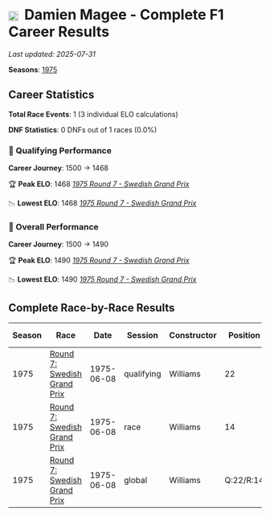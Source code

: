 # <img src="https://upload.wikimedia.org/wikipedia/commons/thumb/8/83/Flag_of_the_United_Kingdom_%283-5%29.svg/512px-Flag_of_the_United_Kingdom_%283-5%29.svg.png?20250726143817" alt="United Kingdom" width="20" height="auto" style="vertical-align: middle; margin-right: 5px;" onerror="this.outerHTML='🇬🇧'; this.style.marginRight='5px';"/> Damien Magee - Complete F1 Career Results

*Last updated: 2025-07-31*

**Seasons**: [1975](../seasons/1975-season-report)

## Career Statistics

**Total Race Events**: 1 (3 individual ELO calculations)

**DNF Statistics**: 0 DNFs out of 1 races (0.0%)

### 🏁 Qualifying Performance
**Career Journey**: 1500 → 1468

🏆 **Peak ELO**: 1468
   *[1975 Round 7 - Swedish Grand Prix](../seasons/1975-season-report#round-7-swedish-grand-prix)*

📉 **Lowest ELO**: 1468
   *[1975 Round 7 - Swedish Grand Prix](../seasons/1975-season-report#round-7-swedish-grand-prix)*

### 🌟 Overall Performance
**Career Journey**: 1500 → 1490

🏆 **Peak ELO**: 1490
   *[1975 Round 7 - Swedish Grand Prix](../seasons/1975-season-report#round-7-swedish-grand-prix)*

📉 **Lowest ELO**: 1490
   *[1975 Round 7 - Swedish Grand Prix](../seasons/1975-season-report#round-7-swedish-grand-prix)*


## Complete Race-by-Race Results

| Season | Race | Date | Session | Constructor | Position | Starting ELO | ELO Change | Final ELO | Teammate |
|--------|------|------|---------|-------------|----------|--------------|------------|-----------|----------|
| 1975 | [Round 7: Swedish Grand Prix](../seasons/1975-season-report#round-7-swedish-grand-prix) | 1975-06-08 | qualifying | Williams | 22 | 1500 | -32 | 1468 | Ian Scheckter |
| 1975 | [Round 7: Swedish Grand Prix](../seasons/1975-season-report#round-7-swedish-grand-prix) | 1975-06-08 | race | Williams | 14 | 1500 | N/A | 1500 | Ian Scheckter |
| 1975 | [Round 7: Swedish Grand Prix](../seasons/1975-season-report#round-7-swedish-grand-prix) | 1975-06-08 | global | Williams | Q:22/R:14 | 1500 | -10 | 1490 | Ian Scheckter |
